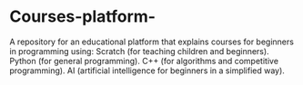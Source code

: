 # Courses-platform-
A repository for an educational platform that explains courses for beginners in programming using:  Scratch (for teaching children and beginners).  Python (for general programming).  C++ (for algorithms and competitive programming).  AI (artificial intelligence for beginners in a simplified way).
